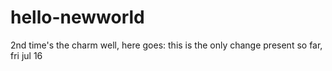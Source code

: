 # hello-newworld
2nd time's the charm
well, here goes:
this is the only change present so far, fri jul 16
